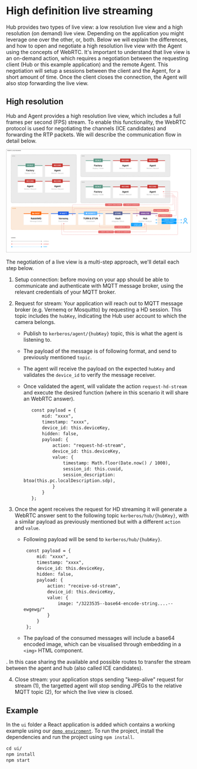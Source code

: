 # High definition live streaming

Hub provides two types of live view: a low resolution live view and a high resolution (on demand) live view. Depending on the application you might leverage one over the other, or, both. Below we will explain the differences, and how to open and negotiate a high resolution live view with the Agent using the concepts of WebRTC. It's important to understand that live view is an on-demand action, which requires a negotiation between the requesting client (Hub or this example application) and the remote Agent. This negotiation will setup a sessions between the client and the Agent, for a short amount of time. Once the client closes the connection, the Agent will also stop forwarding the live view.

## High resolution

Hub and Agent provides a high resolution live view, which includes a full frames per second (FPS) stream. To enable this functionality, the WebRTC protocol is used for negotiating the channels (ICE candidates) and forwarding the RTP packets. We will describe the communication flow in detail below.

![Livestreaming HD](./livestream-hd.svg)

The negotiation of a live view is a multi-step approach, we'll detail each step below.

1.  Setup connection: before moving on your app should be able to communicate and authenticate with MQTT message broker, using the relevant credentials of your MQTT broker.

2.  Request for stream: Your application will reach out to MQTT message broker (e.g. Vernemq or Mosquitto) by requesting a HD session. This topic includes the `hubKey`, indicating the Hub user account to which the camera belongs.

    - Publish to `kerberos/agent/{hubKey}` topic, this is what the agent is listening to.
    - The payload of the message is of following format, and send to previously mentioned `topic`.
    - The agent will receive the payload on the expected `hubKey` and validates the `device_id` to verify the message receiver.
    - Once validated the agent, will validate the action `request-hd-stream` and execute the desired function (where in this scenario it will share an WebRTC answer).

             const payload = {
                 mid: "xxxx",
                 timestamp: "xxxx",
                 device_id: this.deviceKey,
                 hidden: false,
                 payload: {
                     action: "request-hd-stream",
                     device_id: this.deviceKey,
                     value: {
                         timestamp: Math.floor(Date.now() / 1000),
                         session_id: this.cuuid,
                         session_description: btoa(this.pc.localDescription.sdp),
                     }
                 }
             };

3.  Once the agent receives the request for HD streaming it will generate a WebRTC answer sent to the following topic `kerberos/hub/{hubKey}`, with a similar payload as previously mentioned but with a different `action` and `value`.

    - Following payload will be send to `kerberos/hub/{hubKey}`.

           const payload = {
               mid: "xxxx",
               timestamp: "xxxx",
               device_id: this.deviceKey,
               hidden: false,
               payload: {
                   action: "receive-sd-stream",
                   device_id: this.deviceKey,
                   value: {
                       image: "/3223535--base64-encode-string....--ewgewg/"
                   }
               }
           };

    - The payload of the consumed messages will include a base64 encoded image, which can be visualised through embedding in a `<img>` HTML component.

. In this case sharing the available and possible routes to transfer the stream between the agent and hub (also called ICE candidates).

4.  Close stream: your application stops sending "keep-alive" request for stream (1), the targetted agent will stop sending JPEGs to the relative MQTT topic (2), for which the live view is closed.

## Example

In the `ui` folder a React application is added which contains a working example using our [`demo enviroment`](https://app-demo.kerberos.io). To run the project, install the dependencies and run the project using `npm install`.

    cd ui/
    npm install
    npm start

